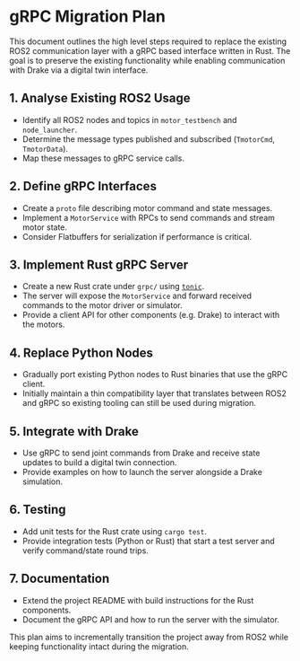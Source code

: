 # gRPC Migration Plan

This document outlines the high level steps required to replace the existing ROS2
communication layer with a gRPC based interface written in Rust. The goal is to
preserve the existing functionality while enabling communication with Drake via a
digital twin interface.

## 1. Analyse Existing ROS2 Usage
- Identify all ROS2 nodes and topics in `motor_testbench` and `node_launcher`.
- Determine the message types published and subscribed (`TmotorCmd`, `TmotorData`).
- Map these messages to gRPC service calls.

## 2. Define gRPC Interfaces
- Create a `proto` file describing motor command and state messages.
- Implement a `MotorService` with RPCs to send commands and stream motor state.
- Consider Flatbuffers for serialization if performance is critical.

## 3. Implement Rust gRPC Server
- Create a new Rust crate under `grpc/` using [`tonic`](https://github.com/hyperium/tonic).
- The server will expose the `MotorService` and forward received commands to the
  motor driver or simulator.
- Provide a client API for other components (e.g. Drake) to interact with the
  motors.

## 4. Replace Python Nodes
- Gradually port existing Python nodes to Rust binaries that use the gRPC client.
- Initially maintain a thin compatibility layer that translates between ROS2 and
  gRPC so existing tooling can still be used during migration.

## 5. Integrate with Drake
- Use gRPC to send joint commands from Drake and receive state updates to build a
  digital twin connection.
- Provide examples on how to launch the server alongside a Drake simulation.

## 6. Testing
- Add unit tests for the Rust crate using `cargo test`.
- Provide integration tests (Python or Rust) that start a test server and verify
  command/state round trips.

## 7. Documentation
- Extend the project README with build instructions for the Rust components.
- Document the gRPC API and how to run the server with the simulator.

This plan aims to incrementally transition the project away from ROS2 while
keeping functionality intact during the migration.
